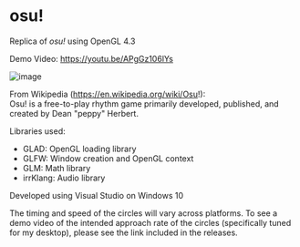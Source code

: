 # osu!

Replica of *osu!* using OpenGL 4.3  

Demo Video: https://youtu.be/APgGz106lYs

![image](https://github.com/capecod40/osu/assets/109251338/88b290f2-d6cf-47f1-a859-516c9dbc4e7e)

From Wikipedia (https://en.wikipedia.org/wiki/Osu!):  
Osu! is a free-to-play rhythm game primarily developed, published, and created by Dean "peppy" Herbert.  

Libraries used: 
- GLAD: OpenGL loading library
- GLFW: Window creation and OpenGL context
- GLM: Math library
- irrKlang: Audio library
  
    
Developed using Visual Studio on Windows 10

The timing and speed of the circles will vary across platforms. To see a demo video of the intended approach rate of the circles (specifically tuned for my desktop), please see the link included in the releases.
